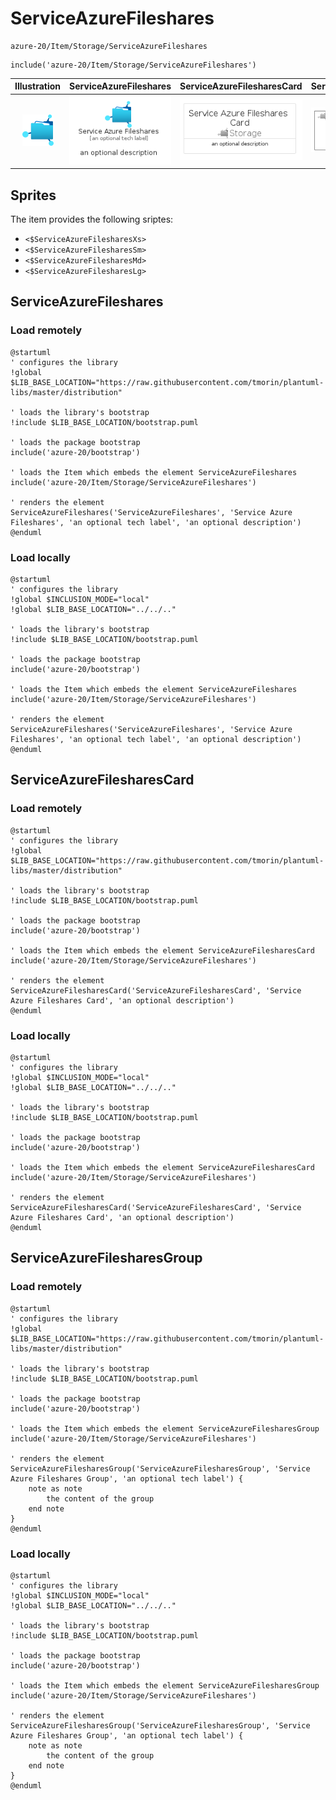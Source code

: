 # ServiceAzureFileshares


```text
azure-20/Item/Storage/ServiceAzureFileshares
```

```text
include('azure-20/Item/Storage/ServiceAzureFileshares')
```



| Illustration | ServiceAzureFileshares | ServiceAzureFilesharesCard | ServiceAzureFilesharesGroup |
| :---: | :---: | :---: | :---: |
| ![illustration for Illustration](../../../azure-20/Item/Storage/ServiceAzureFileshares.png) | ![illustration for ServiceAzureFileshares](../../../azure-20/Item/Storage/ServiceAzureFileshares.Local.png) | ![illustration for ServiceAzureFilesharesCard](../../../azure-20/Item/Storage/ServiceAzureFilesharesCard.Local.png) | ![illustration for ServiceAzureFilesharesGroup](../../../azure-20/Item/Storage/ServiceAzureFilesharesGroup.Local.png) |



## Sprites
The item provides the following sriptes:

- `<$ServiceAzureFilesharesXs>`
- `<$ServiceAzureFilesharesSm>`
- `<$ServiceAzureFilesharesMd>`
- `<$ServiceAzureFilesharesLg>`





## ServiceAzureFileshares

### Load remotely
```plantuml
@startuml
' configures the library
!global $LIB_BASE_LOCATION="https://raw.githubusercontent.com/tmorin/plantuml-libs/master/distribution"

' loads the library's bootstrap
!include $LIB_BASE_LOCATION/bootstrap.puml

' loads the package bootstrap
include('azure-20/bootstrap')

' loads the Item which embeds the element ServiceAzureFileshares
include('azure-20/Item/Storage/ServiceAzureFileshares')

' renders the element
ServiceAzureFileshares('ServiceAzureFileshares', 'Service Azure Fileshares', 'an optional tech label', 'an optional description')
@enduml
```

### Load locally
```plantuml
@startuml
' configures the library
!global $INCLUSION_MODE="local"
!global $LIB_BASE_LOCATION="../../.."

' loads the library's bootstrap
!include $LIB_BASE_LOCATION/bootstrap.puml

' loads the package bootstrap
include('azure-20/bootstrap')

' loads the Item which embeds the element ServiceAzureFileshares
include('azure-20/Item/Storage/ServiceAzureFileshares')

' renders the element
ServiceAzureFileshares('ServiceAzureFileshares', 'Service Azure Fileshares', 'an optional tech label', 'an optional description')
@enduml
```

## ServiceAzureFilesharesCard

### Load remotely
```plantuml
@startuml
' configures the library
!global $LIB_BASE_LOCATION="https://raw.githubusercontent.com/tmorin/plantuml-libs/master/distribution"

' loads the library's bootstrap
!include $LIB_BASE_LOCATION/bootstrap.puml

' loads the package bootstrap
include('azure-20/bootstrap')

' loads the Item which embeds the element ServiceAzureFilesharesCard
include('azure-20/Item/Storage/ServiceAzureFileshares')

' renders the element
ServiceAzureFilesharesCard('ServiceAzureFilesharesCard', 'Service Azure Fileshares Card', 'an optional description')
@enduml
```

### Load locally
```plantuml
@startuml
' configures the library
!global $INCLUSION_MODE="local"
!global $LIB_BASE_LOCATION="../../.."

' loads the library's bootstrap
!include $LIB_BASE_LOCATION/bootstrap.puml

' loads the package bootstrap
include('azure-20/bootstrap')

' loads the Item which embeds the element ServiceAzureFilesharesCard
include('azure-20/Item/Storage/ServiceAzureFileshares')

' renders the element
ServiceAzureFilesharesCard('ServiceAzureFilesharesCard', 'Service Azure Fileshares Card', 'an optional description')
@enduml
```

## ServiceAzureFilesharesGroup

### Load remotely
```plantuml
@startuml
' configures the library
!global $LIB_BASE_LOCATION="https://raw.githubusercontent.com/tmorin/plantuml-libs/master/distribution"

' loads the library's bootstrap
!include $LIB_BASE_LOCATION/bootstrap.puml

' loads the package bootstrap
include('azure-20/bootstrap')

' loads the Item which embeds the element ServiceAzureFilesharesGroup
include('azure-20/Item/Storage/ServiceAzureFileshares')

' renders the element
ServiceAzureFilesharesGroup('ServiceAzureFilesharesGroup', 'Service Azure Fileshares Group', 'an optional tech label') {
    note as note
        the content of the group
    end note
}
@enduml
```

### Load locally
```plantuml
@startuml
' configures the library
!global $INCLUSION_MODE="local"
!global $LIB_BASE_LOCATION="../../.."

' loads the library's bootstrap
!include $LIB_BASE_LOCATION/bootstrap.puml

' loads the package bootstrap
include('azure-20/bootstrap')

' loads the Item which embeds the element ServiceAzureFilesharesGroup
include('azure-20/Item/Storage/ServiceAzureFileshares')

' renders the element
ServiceAzureFilesharesGroup('ServiceAzureFilesharesGroup', 'Service Azure Fileshares Group', 'an optional tech label') {
    note as note
        the content of the group
    end note
}
@enduml
```

